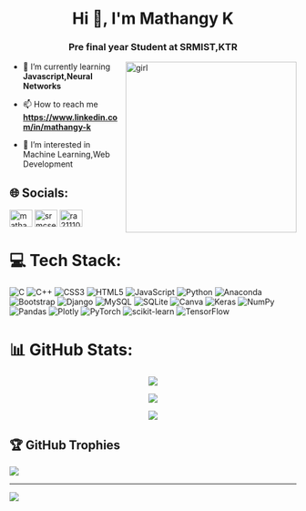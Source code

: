 <h1 align="center">Hi 👋, I'm Mathangy K</h1>
<!-- <h1 align=center>
  ![](https://readme-typing-svg.demolab.com?font=Fira+Code&pause=1000&color=1158F7&width=435&lines=Hi+%F0%9F%91%8B!+I+am+Mathangy)
</h1> -->

<h3 align="center">Pre final year Student at SRMIST,KTR</h3>
<img src="https://media.tenor.com/AlUkiGkR2j8AAAAC/new-game-ahagon-umiko-programming.gif" alt="girl" width="300" align="right">

- 🌱 I’m currently learning **Javascript,Neural Networks**

- 📫 How to reach me **https://www.linkedin.com/in/mathangy-k**
- 👀 I’m interested in Machine Learning,Web  Development


## 🌐 Socials:
<!--[![LinkedIn](https://img.shields.io/badge/LinkedIn-%230077B5.svg?logo=linkedin&logoColor=white)](https://linkedin.com/in/https://www.linkedin.com/in/mathangy-k/) -->
<a href="https://linkedin.com/in/mathangy-k" target="blank"><img align="center" src="https://raw.githubusercontent.com/rahuldkjain/github-profile-readme-generator/master/src/images/icons/Social/linked-in-alt.svg" alt="mathangy-k" height="30" width="40" /></a>
<a href="https://www.codechef.com/users/srmcse_358" target="blank"><img align="center" src="https://cdn.jsdelivr.net/npm/simple-icons@3.1.0/icons/codechef.svg" alt="srmcse_358" height="30" width="40" /></a>
<a href="https://www.hackerrank.com/mathangykrishna1" target="blank"><img align="center" src="https://raw.githubusercontent.com/rahuldkjain/github-profile-readme-generator/master/src/images/icons/Social/hackerrank.svg" alt="ra2111033010115" height="30" width="40" /></a>

# 💻 Tech Stack:
![C](https://img.shields.io/badge/c-%2300599C.svg?style=for-the-badge&logo=c&logoColor=white) ![C++](https://img.shields.io/badge/c++-%2300599C.svg?style=for-the-badge&logo=c%2B%2B&logoColor=white) ![CSS3](https://img.shields.io/badge/css3-%231572B6.svg?style=for-the-badge&logo=css3&logoColor=white) ![HTML5](https://img.shields.io/badge/html5-%23E34F26.svg?style=for-the-badge&logo=html5&logoColor=white) ![JavaScript](https://img.shields.io/badge/javascript-%23323330.svg?style=for-the-badge&logo=javascript&logoColor=%23F7DF1E) ![Python](https://img.shields.io/badge/python-3670A0?style=for-the-badge&logo=python&logoColor=ffdd54) ![Anaconda](https://img.shields.io/badge/Anaconda-%2344A833.svg?style=for-the-badge&logo=anaconda&logoColor=white) ![Bootstrap](https://img.shields.io/badge/bootstrap-%23563D7C.svg?style=for-the-badge&logo=bootstrap&logoColor=white) ![Django](https://img.shields.io/badge/django-%23092E20.svg?style=for-the-badge&logo=django&logoColor=white) ![MySQL](https://img.shields.io/badge/mysql-%2300f.svg?style=for-the-badge&logo=mysql&logoColor=white) ![SQLite](https://img.shields.io/badge/sqlite-%2307405e.svg?style=for-the-badge&logo=sqlite&logoColor=white) ![Canva](https://img.shields.io/badge/Canva-%2300C4CC.svg?style=for-the-badge&logo=Canva&logoColor=white) ![Keras](https://img.shields.io/badge/Keras-%23D00000.svg?style=for-the-badge&logo=Keras&logoColor=white) ![NumPy](https://img.shields.io/badge/numpy-%23013243.svg?style=for-the-badge&logo=numpy&logoColor=white) ![Pandas](https://img.shields.io/badge/pandas-%23150458.svg?style=for-the-badge&logo=pandas&logoColor=white) ![Plotly](https://img.shields.io/badge/Plotly-%233F4F75.svg?style=for-the-badge&logo=plotly&logoColor=white) ![PyTorch](https://img.shields.io/badge/PyTorch-%23EE4C2C.svg?style=for-the-badge&logo=PyTorch&logoColor=white) ![scikit-learn](https://img.shields.io/badge/scikit--learn-%23F7931E.svg?style=for-the-badge&logo=scikit-learn&logoColor=white) ![TensorFlow](https://img.shields.io/badge/TensorFlow-%23FF6F00.svg?style=for-the-badge&logo=TensorFlow&logoColor=white)

# 📊 GitHub Stats:
<p align = "center">
  <img align="center" src="https://github-readme-stats.vercel.app/api?username=mkswagger&theme=algolia&hide_border=false&include_all_commits=true&count_private=true" />
</p>
<p align = "center">
   <img align="center" src="https://github-readme-streak-stats.herokuapp.com/?user=mkswagger&theme=algolia&hide_border=false"/>
</p>

<p align = "center">
   <img align="center" src="https://github-readme-stats.vercel.app/api/top-langs/?username=mkswagger&theme=algolia&show_icons=true&layout=donut-vertical&hide=jupyter%20notebook"/>
</p>

  
<!--![](https://github-readme-stats-.vercel.app/api?username=mkswagger&theme=great-gatsby&hide_border=false&include_all_commits=true&count_private=true)<br/>
![](https://github-readme-streak-.vercel.appcom/?user=mkswagger&theme=algolia&hide_border=false)<br/>
<!--![](https://github-readme-stats.vercel.app/api/top-langs?username=mkswagger&hide=jupyter%20notebook&theme=algolia&show_icons=true) </br>
![](https://github-readme-stats.vercel.app/api/top-langs/?username=mkswagger&theme=algolia&show_icons=true&layout=donut-vertical&hide=jupyter%20notebook)</br>
</h1> -->

## 🏆 GitHub Trophies
![](https://github-profile-trophy.vercel.app/?username=mkswagger&theme=juicyfresh&no-frame=false&no-bg=true&margin-w=4)

---
[![](https://visitcount.itsvg.in/api?id=mkswagger&icon=0&color=3)](https://visitcount.itsvg.in)

